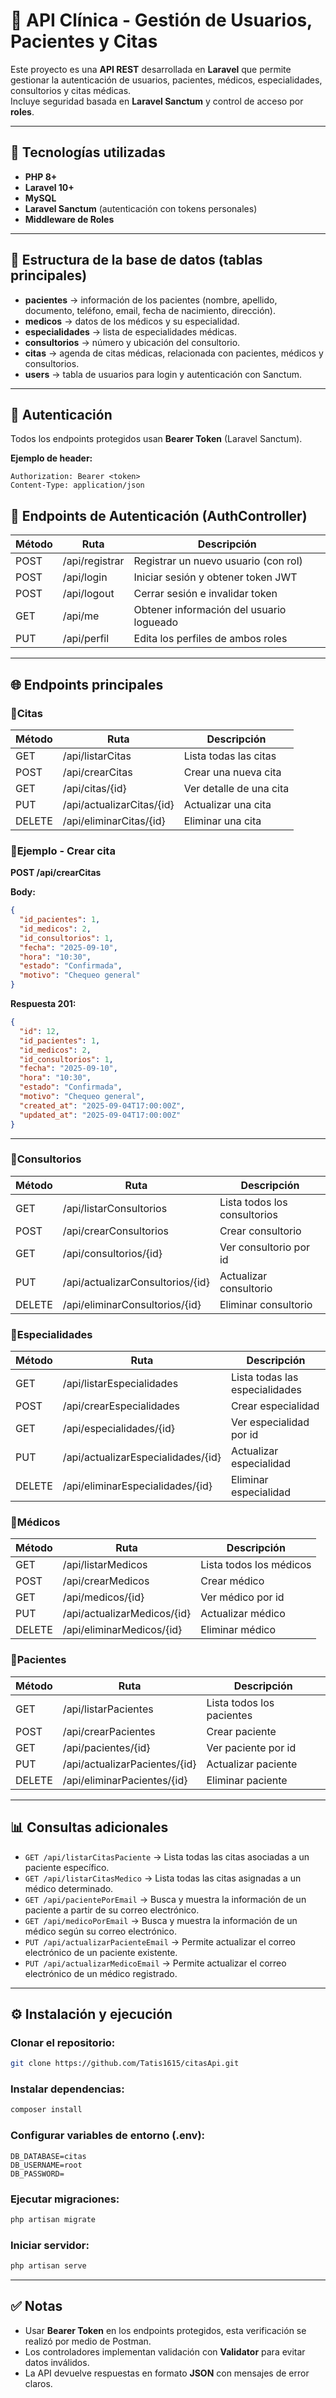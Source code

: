 # 📌 API Clínica - Gestión de Usuarios, Pacientes y Citas

Este proyecto es una **API REST** desarrollada en **Laravel** que permite gestionar la autenticación de usuarios, pacientes, médicos, especialidades, consultorios y citas médicas.  
Incluye seguridad basada en **Laravel Sanctum** y control de acceso por **roles**.

---

## 🚀 Tecnologías utilizadas
- **PHP 8+**
- **Laravel 10+**
- **MySQL**
- **Laravel Sanctum** (autenticación con tokens personales)
- **Middleware de Roles**

---

## 📂 Estructura de la base de datos (tablas principales)

- **pacientes** → información de los pacientes (nombre, apellido, documento, teléfono, email, fecha de nacimiento, dirección).
- **medicos** → datos de los médicos y su especialidad.
- **especialidades** → lista de especialidades médicas.
- **consultorios** → número y ubicación del consultorio.
- **citas** → agenda de citas médicas, relacionada con pacientes, médicos y consultorios.
- **users** → tabla de usuarios para login y autenticación con Sanctum.

---

## 🔑 Autenticación
Todos los endpoints protegidos usan **Bearer Token** (Laravel Sanctum).

**Ejemplo de header:**

```http
Authorization: Bearer <token>
Content-Type: application/json
```

## 📌 Endpoints de Autenticación (AuthController)

| Método | Ruta                 | Descripción                              |
| ------ | -------------------- | ---------------------------------------- |
| POST   | /api/registrar        | Registrar un nuevo usuario (con rol)     |
| POST   | /api/login           | Iniciar sesión y obtener token JWT       |
| POST   | /api/logout          | Cerrar sesión e invalidar token          |
| GET    | /api/me              | Obtener información del usuario logueado |
| PUT    | /api/perfil        | Edita los perfiles de ambos roles        |

---

## 🌐 Endpoints principales

### 🔹Citas

| Método | Ruta                      | Descripción             |
| ------ | ------------------------- | ----------------------- |
| GET    | /api/listarCitas          | Lista todas las citas   |
| POST   | /api/crearCitas           | Crear una nueva cita    |
| GET    | /api/citas/{id}           | Ver detalle de una cita |
| PUT    | /api/actualizarCitas/{id} | Actualizar una cita     |
| DELETE | /api/eliminarCitas/{id}   | Eliminar una cita       |

### 🔹Ejemplo - Crear cita

**POST /api/crearCitas**

**Body:**
```json
{
  "id_pacientes": 1,
  "id_medicos": 2,
  "id_consultorios": 1,
  "fecha": "2025-09-10",
  "hora": "10:30",
  "estado": "Confirmada",
  "motivo": "Chequeo general"
}
```

**Respuesta 201:**
```json
{
  "id": 12,
  "id_pacientes": 1,
  "id_medicos": 2,
  "id_consultorios": 1,
  "fecha": "2025-09-10",
  "hora": "10:30",
  "estado": "Confirmada",
  "motivo": "Chequeo general",
  "created_at": "2025-09-04T17:00:00Z",
  "updated_at": "2025-09-04T17:00:00Z"
}
```

---

### 🔹Consultorios
| Método | Ruta                             | Descripción                  |
| ------ | -------------------------------- | ---------------------------- |
| GET    | /api/listarConsultorios          | Lista todos los consultorios |
| POST   | /api/crearConsultorios           | Crear consultorio            |
| GET    | /api/consultorios/{id}           | Ver consultorio por id       |
| PUT    | /api/actualizarConsultorios/{id} | Actualizar consultorio       |
| DELETE | /api/eliminarConsultorios/{id}   | Eliminar consultorio         |

### 🔹Especialidades
| Método | Ruta                               | Descripción                    |
| ------ | ---------------------------------- | ------------------------------ |
| GET    | /api/listarEspecialidades          | Lista todas las especialidades |
| POST   | /api/crearEspecialidades           | Crear especialidad             |
| GET    | /api/especialidades/{id}           | Ver especialidad por id        |
| PUT    | /api/actualizarEspecialidades/{id} | Actualizar especialidad        |
| DELETE | /api/eliminarEspecialidades/{id}   | Eliminar especialidad          |

### 🔹Médicos
| Método | Ruta                        | Descripción             |
| ------ | --------------------------- | ----------------------- |
| GET    | /api/listarMedicos          | Lista todos los médicos |
| POST   | /api/crearMedicos           | Crear médico            |
| GET    | /api/medicos/{id}           | Ver médico por id       |
| PUT    | /api/actualizarMedicos/{id} | Actualizar médico       |
| DELETE | /api/eliminarMedicos/{id}   | Eliminar médico         |

### 🔹Pacientes
| Método | Ruta                          | Descripción               |
| ------ | ----------------------------- | ------------------------- |
| GET    | /api/listarPacientes          | Lista todos los pacientes |
| POST   | /api/crearPacientes           | Crear paciente            |
| GET    | /api/pacientes/{id}           | Ver paciente por id       |
| PUT    | /api/actualizarPacientes/{id} | Actualizar paciente       |
| DELETE | /api/eliminarPacientes/{id}   | Eliminar paciente         |

---

## 📊 Consultas adicionales

- `GET /api/listarCitasPaciente` → Lista todas las citas asociadas a un paciente específico.
- `GET /api/listarCitasMedico` → Lista todas las citas asignadas a un médico determinado.
- `GET /api/pacientePorEmail` → Busca y muestra la información de un paciente a partir de su correo electrónico.
- `GET /api/medicoPorEmail` → Busca y muestra la información de un médico según su correo electrónico.
- `PUT /api/actualizarPacienteEmail` → Permite actualizar el correo electrónico de un paciente existente.
- `PUT /api/actualizarMedicoEmail` → Permite actualizar el correo electrónico de un médico registrado.

---

## ⚙️ Instalación y ejecución

### Clonar el repositorio:
```bash
git clone https://github.com/Tatis1615/citasApi.git
```

### Instalar dependencias:
```bash
composer install
```

### Configurar variables de entorno (.env):
```env
DB_DATABASE=citas
DB_USERNAME=root
DB_PASSWORD=
```

### Ejecutar migraciones:
```bash
php artisan migrate
```

### Iniciar servidor:
```bash
php artisan serve
```

---

## ✅ Notas

- Usar **Bearer Token** en los endpoints protegidos, esta verificación se realizó por medio de Postman.
- Los controladores implementan validación con **Validator** para evitar datos inválidos.
- La API devuelve respuestas en formato **JSON** con mensajes de error claros.

